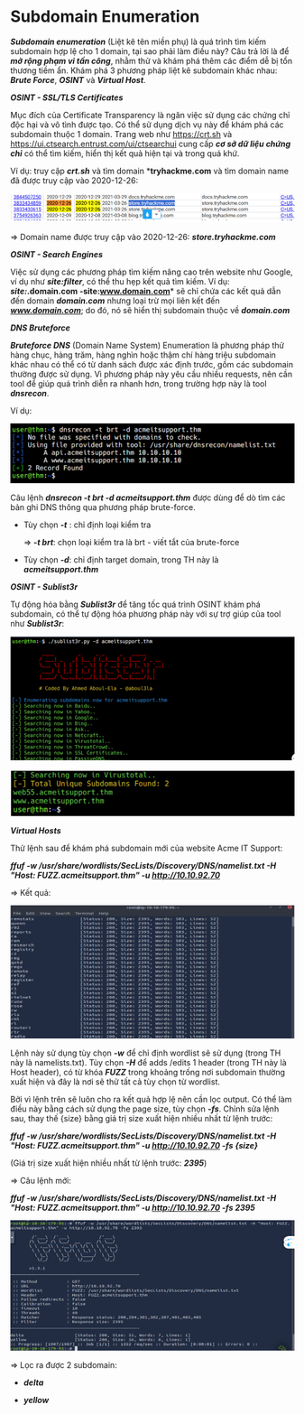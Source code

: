 # Subdomain Enumeration

***Subdomain enumeration*** (Liệt kê tên miền phụ) là quá trình tìm kiếm subdomain hợp lệ cho 1 domain, tại sao phải làm điều này? Câu trả lời là để ***mở rộng phạm vi tấn công***, nhằm thử và khám phá thêm các điểm dễ bị tổn thương tiềm ẩn. Khám phá 3 phương pháp liệt kê subdomain khác nhau: ***Brute Force***, ***OSINT*** và ***Virtual Host***.

***OSINT - SSL/TLS Certificates***

Mục đích của Certificate Transparency là ngăn việc sử dụng các chứng chỉ độc hại và vô tình được tạo. Có thể sử dụng dịch vụ này để khám phá các subdomain thuộc 1 domain. Trang web như https://crt.sh và https://ui.ctsearch.entrust.com/ui/ctsearchui cung cấp ***cơ sở dữ liệu chứng chỉ*** có thể tìm kiếm, hiển thị kết quả hiện tại và trong quá khứ.

Ví dụ: truy cập ***crt.sh*** và tìm domain ***tryhackme.com** và tìm domain name đã được truy cập vào 2020-12-26:

![img](https://github.com/DucThinh47/TryHackMe/blob/main/Web_Fundamental/Introduction_to_Web_Hacking/images/image39.png?raw=true)

=> Domain name được truy cập vào 2020-12-26: ***store.tryhackme.com***

***OSINT - Search Engines***

Việc sử dụng các phương pháp tìm kiếm nâng cao trên website như Google, ví dụ như ***site:filter***, có thể thu hẹp kết quả tìm kiếm. Ví dụ: ***site:*.domain.com -site:www.domain.com*** sẽ chỉ chứa các kết quả dẫn đến domain ***domain.com*** nhưng loại trừ mọi liên kết đến ***www.domain.com***; do đó, nó sẽ hiển thị subdomain thuộc về ***domain.com***

***DNS Bruteforce***

***Bruteforce DNS*** (Domain Name System) Enumeration là phương pháp thử hàng chục, hàng trăm, hàng nghìn hoặc thậm chí hàng triệu subdomain khác nhau có thể có từ danh sách được xác định trước, gồm các subdomain thường được sử dụng. Vì phương pháp này yêu cầu nhiều requests, nên cần tool để giúp quá trình diễn ra nhanh hơn, trong trường hợp này là tool ***dnsrecon***.

Ví dụ: 

![img](https://github.com/DucThinh47/TryHackMe/blob/main/Web_Fundamental/Introduction_to_Web_Hacking/images/image40.png?raw=true)

Câu lệnh ***dnsrecon -t brt -d acmeitsupport.thm*** được dùng để dò tìm các bản ghi DNS thông qua phương pháp brute-force.

- Tùy chọn ***-t*** : chỉ định loại kiểm tra

    => ***-t brt***: chọn loại kiểm tra là brt - viết tắt của brute-force

- Tùy chọn ***-d***: chỉ định target domain, trong TH này là ***acmeitsupport.thm***

***OSINT - Sublist3r***

Tự động hóa bằng ***Sublist3r*** để tăng tốc quá trình OSINT khám phá subdomain, có thể tự động hóa phương pháp này với sự trợ giúp của tool như ***Sublist3r***:

![img](https://github.com/DucThinh47/TryHackMe/blob/main/Web_Fundamental/Introduction_to_Web_Hacking/images/image41.png?raw=true)

![img](https://github.com/DucThinh47/TryHackMe/blob/main/Web_Fundamental/Introduction_to_Web_Hacking/images/image42.png?raw=true)

***Virtual Hosts***

Thử lệnh sau để khám phá subdomain mới của website Acme IT Support:

***ffuf -w /usr/share/wordlists/SecLists/Discovery/DNS/namelist.txt -H "Host: FUZZ.acmeitsupport.thm" -u http://10.10.92.70***

=> Kết quả: 

![img](https://github.com/DucThinh47/TryHackMe/blob/main/Web_Fundamental/Introduction_to_Web_Hacking/images/image43.png?raw=true)

Lệnh này sử dụng tùy chọn ***-w*** để chỉ định wordlist sẽ sử dụng (trong TH này là namelists.txt). Tùy chọn ***-H*** để adds /edits 1 header (trong TH này là Host header), có từ khóa ***FUZZ*** trong khoảng trống nơi subdomain thường xuất hiện và đây là nơi sẽ thử tất cả tùy chọn từ wordlist.

Bởi vì lệnh trên sẽ luôn cho ra kết quả hợp lệ nên cần lọc output. Có thể làm điều này bằng cách sử dụng the page size, tùy chọn ***-fs***. Chỉnh sửa lệnh sau, thay thế {size} bằng giá trị size xuất hiện nhiều nhất từ lệnh trước:

***ffuf -w /usr/share/wordlists/SecLists/Discovery/DNS/namelist.txt -H "Host: FUZZ.acmeitsupport.thm" -u http://10.10.92.70 -fs {size}***

(Giá trị size xuất hiện nhiều nhất từ lệnh trước: ***2395***)

=> Câu lệnh mới:  

***ffuf -w /usr/share/wordlists/SecLists/Discovery/DNS/namelist.txt -H "Host: FUZZ.acmeitsupport.thm" -u http://10.10.92.70 -fs 2395***

![img](https://github.com/DucThinh47/TryHackMe/blob/main/Web_Fundamental/Introduction_to_Web_Hacking/images/image44.png?raw=true)

=> Lọc ra được 2 subdomain: 
- ***delta***  

- ***yellow***






